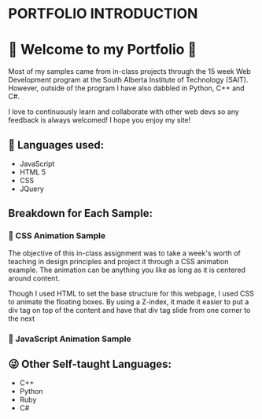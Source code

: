 # PORTFOLIO INTRODUCTION
<h1>💖 Welcome to my Portfolio 💖 </h1>
<p> Most of my samples came from in-class projects through the 15 week Web Development program at the South
  Alberta Institute of Technology (SAIT). However, outside of the program I have also dabbled in Python,
  C++ and C#.</p>
<p>I love to continuously learn and collaborate with other web devs so any feedback is always welcomed! I hope you enjoy my
site!</p>

<h2> 🐹 Languages used: </h2>
<ul>
  <li> JavaScript </li>
  <li> HTML 5 </li>
  <li> CSS </li>
  <li>JQuery</li>
</ul>

<h2> Breakdown for Each Sample: </h2>
<div>
  <h3>💾 CSS Animation Sample</h3>
  <p> The objective of this in-class assignment was to take a week's worth of teaching in design principles and
  project it through a CSS animation example. The animation can be anything you like as long as it is centered around
  content.</p>
  <p> Though I used HTML to set the base structure for this webpage, I used CSS to animate the floating boxes. 
    By using a Z-index, it made it easier to put a div tag on top of the content and have that div tag slide from 
    one corner to the next </p>
  
<h3>💾 JavaScript Animation Sample</h3>

<h2>😜 Other Self-taught Languages: </h2>
<ul>
  <li> C++ </li>
  <li> Python</li>
  <li> Ruby</li>
  <li> C#</li>
</ul>



